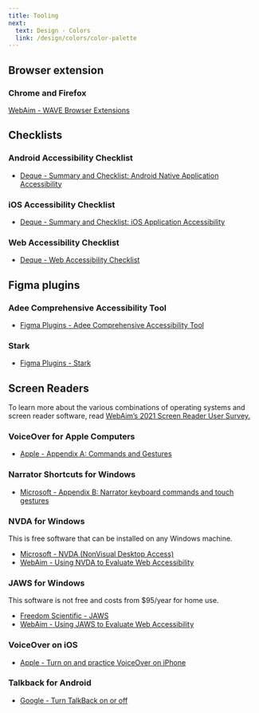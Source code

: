 ```yaml
---
title: Tooling
next:
  text: Design - Colors
  link: /design/colors/color-palette
---
```


## Browser extension

### Chrome and Firefox

[WebAim - WAVE Browser Extensions](https://wave.webaim.org/extension/)

## Checklists

### Android Accessibility Checklist

- [Deque - Summary and Checklist: Android Native Application Accessibility](https://dequeuniversity.com/assets/pdf/module-android/module-android-checklist.pdf)

### iOS Accessibility Checklist

- [Deque - Summary and Checklist: iOS Application Accessibility](https://dequeuniversity.com/assets/pdf/module-ios/module-ios-checklist.pdf)

### Web Accessibility Checklist

- [Deque - Web Accessibility Checklist](https://dequeuniversity.com/checklists/web/)

## Figma plugins

### Adee Comprehensive Accessibility Tool

- [Figma Plugins - Adee Comprehensive Accessibility Tool](https://www.figma.com/community/plugin/931280467863251825/Adee-Comprehensive-Accessibility-Tool)

### Stark

- [Figma Plugins - Stark](https://www.figma.com/community/plugin/732603254453395948/Stark)

## Screen Readers

To learn more about the various combinations of operating systems and screen reader software, read [WebAim’s 2021 Screen Reader User Survey.](https://webaim.org/projects/screenreadersurvey9/)

### VoiceOver for Apple Computers

- [Apple - Appendix A: Commands and Gestures](https://www.apple.com/voiceover/info/guide/_1131.html)

### Narrator Shortcuts for Windows

- [Microsoft - Appendix B: Narrator keyboard commands and touch gestures](https://support.microsoft.com/en-us/windows/windows-keyboard-shortcuts-for-accessibility-021bcb62-45c8-e4ef-1e4f-41b8c1fc87fd)

### NVDA for Windows

This is free software that can be installed on any Windows machine.

- [Microsoft - NVDA (NonVisual Desktop Access)](https://www.microsoft.com/en-us/p/nvda-nonvisual-desktop-access/9nvl6z0tm57d?activetab=pivot:overviewtab)
- [WebAim - Using NVDA to Evaluate Web Accessibility](https://webaim.org/articles/nvda/)

### JAWS for Windows

This software is not free and costs from $95/year for home use.

- [Freedom Scientific - JAWS](https://www.freedomscientific.com/products/software/jaws/)
- [WebAim - Using JAWS to Evaluate Web Accessibility](https://webaim.org/articles/jaws/)

### VoiceOver on iOS

- [Apple - Turn on and practice VoiceOver on iPhone](https://support.apple.com/en-us/HT210076)

### Talkback for Android

- [Google - Turn TalkBack on or off](https://support.google.com/accessibility/android/answer/6007100?hl%3Den)
